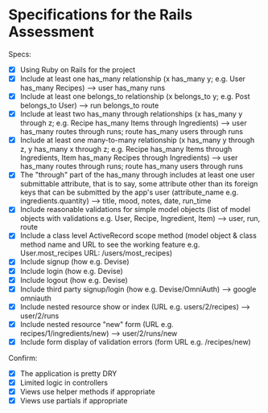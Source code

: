 # Specifications for the Rails Assessment

Specs:
- [x] Using Ruby on Rails for the project
- [x] Include at least one has_many relationship (x has_many y; e.g. User has_many Recipes) --> user has_many runs
- [x] Include at least one belongs_to relationship (x belongs_to y; e.g. Post belongs_to User) --> run belongs_to route
- [x] Include at least two has_many through relationships (x has_many y through z; e.g. Recipe has_many Items through Ingredients) --> user has_many routes through runs; route has_many users through runs
- [x] Include at least one many-to-many relationship (x has_many y through z, y has_many x through z; e.g. Recipe has_many Items through Ingredients, Item has_many Recipes through Ingredients) --> user has_many routes through runs; route has_many users through runs
- [x] The "through" part of the has_many through includes at least one user submittable attribute, that is to say, some attribute other than its foreign keys that can be submitted by the app's user (attribute_name e.g. ingredients.quantity) --> title, mood, notes, date, run_time
- [x] Include reasonable validations for simple model objects (list of model objects with validations e.g. User, Recipe, Ingredient, Item) --> user, run, route
- [x] Include a class level ActiveRecord scope method (model object & class method name and URL to see the working feature e.g. User.most_recipes URL: /users/most_recipes)
- [x] Include signup (how e.g. Devise)
- [x] Include login (how e.g. Devise)
- [x] Include logout (how e.g. Devise)
- [x] Include third party signup/login (how e.g. Devise/OmniAuth) --> google omniauth
- [x] Include nested resource show or index (URL e.g. users/2/recipes) --> user/2/runs
- [x] Include nested resource "new" form (URL e.g. recipes/1/ingredients/new) --> user/2/runs/new
- [x] Include form display of validation errors (form URL e.g. /recipes/new)

Confirm:
- [x] The application is pretty DRY
- [x] Limited logic in controllers
- [x] Views use helper methods if appropriate
- [x] Views use partials if appropriate
